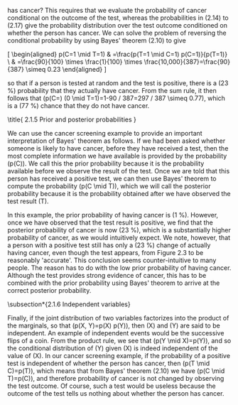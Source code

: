 has cancer? This requires that we evaluate the probability of cancer conditional on the outcome of the test, whereas the probabilities in (2.14) to (2.17) give the probability distribution over the test outcome conditioned on whether the person has cancer. We can solve the problem of reversing the conditional probability by using Bayes' theorem (2.10) to give

\[
\begin{aligned}
p(C=1 \mid T=1) & =\frac{p(T=1 \mid C=1) p(C=1)}{p(T=1)} \\
& =\frac{90}{100} \times \frac{1}{100} \times \frac{10,000}{387}=\frac{90}{387} \simeq 0.23
\end{aligned}
\]

so that if a person is tested at random and the test is positive, there is a \(23 \%\) probability that they actually have cancer. From the sum rule, it then follows that \(p(C=\) \(0 \mid T=1)=1-90 / 387=297 / 387 \simeq 0.77\), which is a \(77 \%\) chance that they do not have cancer.

\title{
2.1.5 Prior and posterior probabilities
}

We can use the cancer screening example to provide an important interpretation of Bayes' theorem as follows. If we had been asked whether someone is likely to have cancer, before they have received a test, then the most complete information we have available is provided by the probability \(p(C)\). We call this the prior probability because it is the probability available before we observe the result of the test. Once we are told that this person has received a positive test, we can then use Bayes' theorem to compute the probability \(p(C \mid T)\), which we will call the posterior probability because it is the probability obtained after we have observed the test result \(T\).

In this example, the prior probability of having cancer is \(1 \%\). However, once we have observed that the test result is positive, we find that the posterior probability of cancer is now \(23 \%\), which is a substantially higher probability of cancer, as we would intuitively expect. We note, however, that a person with a positive test still has only a \(23 \%\) change of actually having cancer, even though the test appears, from Figure 2.3 to be reasonably 'accurate'. This conclusion seems counter-intuitive to many people. The reason has to do with the low prior probability of having cancer. Although the test provides strong evidence of cancer, this has to be combined with the prior probability using Bayes' theorem to arrive at the correct posterior probability.

\subsection*{2.1.6 Independent variables}

Finally, if the joint distribution of two variables factorizes into the product of the marginals, so that \(p(X, Y)=p(X) p(Y)\), then \(X\) and \(Y\) are said to be independent. An example of independent events would be the successive flips of a coin. From the product rule, we see that \(p(Y \mid X)=p(Y)\), and so the conditional distribution of \(Y\) given \(X\) is indeed independent of the value of \(X\). In our cancer screening example, if the probability of a positive test is independent of whether the person has cancer, then \(p(T \mid C)=p(T)\), which means that from Bayes' theorem (2.10) we have \(p(C \mid T)=p(C)\), and therefore probability of cancer is not changed by observing the test outcome. Of course, such a test would be useless because the outcome of the test tells us nothing about whether the person has cancer.